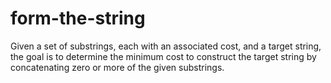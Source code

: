 # form-the-string
Given a set of substrings, each with an associated cost, and a target string, the goal is to determine the minimum cost to construct the target string by concatenating zero or more of the given substrings.
